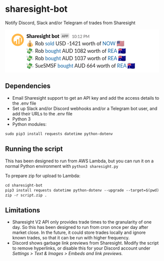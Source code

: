 # sharesight-bot
Notify Discord, Slack and/or Telegram of trades from Sharesight

![screenshot of Slack message](screenshot.png?raw=true "Screenshot of Slack message")


## Dependencies
* Email Sharesight support to get an API key and add the access details to the .env file
* Set up Slack and/or Discord webhooks and/or a Telegram bot user, and add their URLs to the .env file
* Python 3
* Python modules:
```
sudo pip3 install requests datetime python-dotenv
```

## Running the script
This has been designed to run from AWS Lambda, but you can run it on a normal Python environment with `python3 sharesight.py`

To prepare zip for upload to Lambda:
```
cd sharesight-bot
pip3 install requests datetime python-dotenv --upgrade --target=$(pwd)
zip -r script.zip .
```

## Limitations
* Sharesight V2 API only provides trade times to the granularity of one day. So this has been designed to run from cron once per day after market close. In the future, it could store trades locally and ignore known trades, so that it can be run with higher frequency.
* Discord shows garbage link previews from Sharesight. Modify the script to remove hyperlinks, or disable this for your Discord account under _Settings > Text & Images > Embeds and link previews._
